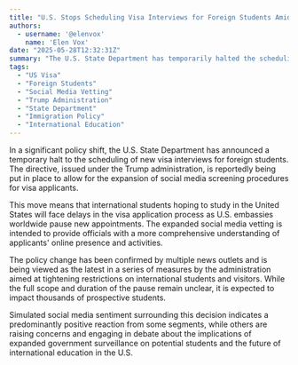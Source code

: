 ```yaml
---
title: "U.S. Stops Scheduling Visa Interviews for Foreign Students Amid Expanded Social Media Vetting"
authors:
  - username: '@elenvox'
    name: 'Elen Vox'
date: "2025-05-28T12:32:31Z"
summary: "The U.S. State Department has temporarily halted the scheduling of new visa interviews for international students, citing plans to implement expanded social media screening for applicants. This move, under the Trump administration, signals increased scrutiny for those seeking to study in the United States."
tags:
  - "US Visa"
  - "Foreign Students"
  - "Social Media Vetting"
  - "Trump Administration"
  - "State Department"
  - "Immigration Policy"
  - "International Education"
---
```


In a significant policy shift, the U.S. State Department has announced a temporary halt to the scheduling of new visa interviews for foreign students. The directive, issued under the Trump administration, is reportedly being put in place to allow for the expansion of social media screening procedures for visa applicants.

This move means that international students hoping to study in the United States will face delays in the visa application process as U.S. embassies worldwide pause new appointments. The expanded social media vetting is intended to provide officials with a more comprehensive understanding of applicants' online presence and activities.

The policy change has been confirmed by multiple news outlets and is being viewed as the latest in a series of measures by the administration aimed at tightening restrictions on international students and visitors. While the full scope and duration of the pause remain unclear, it is expected to impact thousands of prospective students.

Simulated social media sentiment surrounding this decision indicates a predominantly positive reaction from some segments, while others are raising concerns and engaging in debate about the implications of expanded government surveillance on potential students and the future of international education in the U.S.
